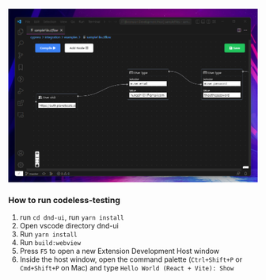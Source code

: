 ![A screenshot of the sample extension.](./dnd-ui/assets/codeless-testing.png)

### How to run codeless-testing

1. run `cd dnd-ui`, run `yarn install`
2. Open vscode directory dnd-ui
3. Run `yarn install`
4. Run `build:webview`
5. Press `F5` to open a new Extension Development Host window
6. Inside the host window, open the command palette (`Ctrl+Shift+P` or `Cmd+Shift+P` on Mac) and type `Hello World (React + Vite): Show`
